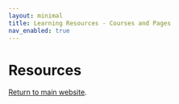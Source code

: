 ```yaml
---
layout: minimal
title: Learning Resources - Courses and Pages
nav_enabled: true
---
```


# Resources
[Return to main website]({{site.baseurl}}/).
